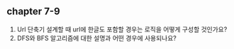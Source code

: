 ## chapter 7-9

1. Url 단축기 설계할 때 url에 한글도 포함할 경우는 로직을 어떻게 구성할 것인가요?
2. DFS와 BFS 알고리즘에 대한 설명과 어떤 경우에 사용되나요?
